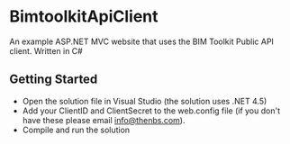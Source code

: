 # BimtoolkitApiClient
An example ASP.NET MVC website that uses the BIM Toolkit Public API client. Written in C#

## Getting Started

* Open the solution file in Visual Studio (the solution uses .NET 4.5)
* Add your ClientID and ClientSecret to the web.config file (if you don't have these please email info@thenbs.com).
* Compile and run the solution
